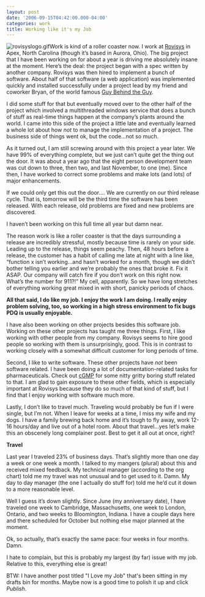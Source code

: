 ```yaml
---
layout: post
date: '2006-09-15T04:42:00.000-04:00'
categories: work
title: Working like it's my Job
---
```


![rovisyslogo.gif](/assets/2006/rovisyslogo.gif)Work is kind of a roller coaster now. I work at [Rovisys](http://www.rovisys.com/) in Apex, North Carolina (though it’s based in Aurora, Ohio). The big project that I have been working on for about a year is driving me absolutely insane at the moment. Here’s the deal: the project began with a spec written by another company. Rovisys was then hired to implement a bunch of software. About half of that software (a web application) was implemented quickly and installed successfully under a project lead by my friend and coworker Bryan, of the world famous [Guy Behind the Guy](http://guybehindtheguy.blogspot.com/).

I did some stuff for that but eventually moved over to the other half of the project which involved a multithreaded windows service that does a bunch of stuff as real-time things happen at the company’s plants around the world. I came into this side of the project a little late and eventually learned a whole lot about how *not* to manage the implementation of a project. The business side of things went ok, but the code…not so much.

As it turned out, I am still screwing around with this project a year later. We have 99% of everything complete, but we just can’t quite get the thing out the door. It was about a year ago that the eight person development team was cut down to three, then two, and last November, to one (me). Since then, I have worked to correct some problems and make lots (and lots) of major enhancements.

If we could only get this out the door…. We are currently on our third release cycle. That is, tomorrow will be the third time the software has been released. With each release, old problems are fixed and new problems are discovered.

I haven’t been working on this full time all year but damn near.

The reason work is like a roller coaster is that the days surrounding a release are incredibly stressful, mostly because time is rarely on your side. Leading up to the release, things seem peachy. Then, 48 hours before a release, the customer has a habit of calling me late at night with a line like, “function x isn’t working…and hasn’t worked for a month, though we didn’t bother telling you earlier and we’re probably the ones that broke it. Fix it ASAP. Our company will catch fire if you don’t work on this right now. What’s the number for 911?!” My cell, apparently. So we have long stretches of everything working great mixed in with short, panicky periods of chaos.

**All that said, I do like my job. I enjoy the work I am doing. I really enjoy problem solving, too, so working in a high stress environment to fix bugs PDQ is usually enjoyable.**

I have also been working on other projects besides this software job. Working on these other projects has taught me three things. First, I like working with other people from my company. Rovisys seems to hire good people so working with them is unsurprisingly, good. This is in contrast to working closely with a somewhat difficult customer for long periods of time.

Second, I like to write software. These other projects have *not* been software related. I have been doing a lot of documentation-related tasks for pharmaceuticals. Check out [cGMP](http://en.wikipedia.org/wiki/Current_good_manufacturing_practice) for some nitty gritty boring stuff related to that. I am glad to gain exposure to these other fields, which is especially important at Rovisys because they do so much of that kind of stuff, but I find that I enjoy working with software much more.

Lastly, I don’t like to travel much. Traveling would probably be fun if I were single, but I’m not. When I leave for weeks at a time, I miss my wife and my dogs. I have a family brewing back home and it’s tough to fly away, work 12-16 hours/day and live out of a hotel room. About that travel…yes let’s make this an obscenely long complainer post. Best to get it all out at once, right?

**Travel**

Last year I traveled 23% of business days. That’s slightly more than one day a week or one week a month. I talked to my mangers (plural) about this and received mixed feedback. My technical manager (according to the org chart) told me my travel was not unusual and to get used to it. Damn. My day to day manager (the one I actually do stuff for) told me he’d cut it down to a more reasonable level.

Well I guess it’s down slightly. Since June (my anniversary date), I have traveled one week to Cambridge, Massachusetts, one week to London, Ontario, and two weeks to Bloomington, Indiana. I have a couple days here and there scheduled for October but nothing else major planned at the moment.

Ok, so actually, that’s exactly the same pace: four weeks in four months. Damn.

I hate to complain, but this is probably my largest (by far) issue with my job. Relative to this, everything else is great!

BTW: I have another post titled "I Love my Job" that's been sitting in my drafts bin for months. Maybe now is a good time to polish it up and click *Publish*.
